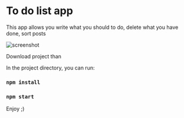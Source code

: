 # To do list app

This app allows you write what you should to do, delete what you have done, sort posts

![screenshot](https://github.com/ValentinaIchyova/ToDoApp/blob/main/screenshotToDo.png)

Download project than

In the project directory, you can run:
### `npm install`
### `npm start`


Enjoy ;)
